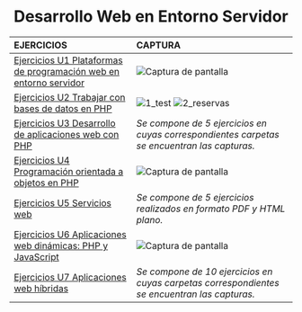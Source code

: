 <h1 align="center">Desarrollo Web en Entorno Servidor</h1>

| EJERCICIOS                                                                                                                                                                                                                                 | CAPTURA                                                                                                                                                                                                                                                                                                                                                                      |
|:--------------------------------------------------------------------------------------------------------------------------------------------------------------------------------------------------------------------------------------|:-----------------------------------------------------------------------------------------------------------------------------------------------------------------------------------------------------------------------------------------------------------------------------------------------------------------------------------------------------------------------------|
| [Ejercicios U1 Plataformas de programación web en entorno servidor](https://github.com/HenestrosaDev/2-daw/tree/main/Desarrollo%20web%20en%20entorno%20servidor/U1%20Plataformas%20de%20programaci%C3%B3n%20web%20en%20entorno%20servidor) | ![Captura de pantalla](https://github.com/HenestrosaDev/2-daw/blob/main/Desarrollo%20web%20en%20entorno%20servidor/U1%20Plataformas%20de%20programaci%C3%B3n%20web%20en%20entorno%20servidor/Ejercicios/docs/screenshot.png)                                                                                                                                                 |
| [Ejercicios U2 Trabajar con bases de datos en PHP](https://github.com/HenestrosaDev/2-daw/tree/main/Desarrollo%20web%20en%20entorno%20servidor/U2%20Trabajar%20con%20BBDD%20en%20PHP)                                                      | ![1_test](https://github.com/HenestrosaDev/2-daw/blob/main/Desarrollo%20web%20en%20entorno%20servidor/U2%20Trabajar%20con%20BBDD%20en%20PHP/Ejercicios/docs/screenshot-test.png) ![2_reservas](https://github.com/HenestrosaDev/2-daw/blob/main/Desarrollo%20web%20en%20entorno%20servidor/U2%20Trabajar%20con%20BBDD%20en%20PHP/Ejercicios/docs/screenshot-car-renting.png) |
| [Ejercicios U3 Desarrollo de aplicaciones web con PHP](https://github.com/HenestrosaDev/2-daw/tree/main/Desarrollo%20web%20en%20entorno%20servidor/U3%20Desarrollo%20de%20aplicaciones%20web%20con%20PHP)                                  | _Se compone de 5 ejercicios en cuyas correspondientes carpetas se encuentran las capturas._                                                                                                                                                                                                                                                                               |
| [Ejercicios U4 Programación orientada a objetos en PHP](https://github.com/HenestrosaDev/2-daw/tree/main/Desarrollo%20web%20en%20entorno%20servidor/U4%20POO%20en%20PHP)                                                                   | ![Captura de pantalla](https://github.com/HenestrosaDev/2-daw/blob/main/Desarrollo%20web%20en%20entorno%20servidor/U4%20POO%20en%20PHP/Ejercicios/ampliacion/docs/index.png)                                                                                                                                                                                                 |
| [Ejercicios U5 Servicios web](https://github.com/HenestrosaDev/2-daw/tree/main/Desarrollo%20web%20en%20entorno%20servidor/U5%20Servicios%20web)                                                                                            | _Se compone de 5 ejercicios realizados en formato PDF y HTML plano._                                                                                                                                                                                                                                                                                                                          |
| [Ejercicios U6 Aplicaciones web dinámicas: PHP y JavaScript](https://github.com/HenestrosaDev/2-daw/tree/main/Desarrollo%20web%20en%20entorno%20servidor/U6%20Aplicaciones%20web%20din%C3%A1micas_%20PHP%20y%20JavaScript)                 | ![Captura de pantalla](https://github.com/HenestrosaDev/2-daw/blob/main/Desarrollo%20web%20en%20entorno%20servidor/U6%20Aplicaciones%20web%20din%C3%A1micas_%20PHP%20y%20JavaScript/Ejercicios/docs/screenshot.png)                                                                                                                                                          |
| [Ejercicios U7 Aplicaciones web híbridas](https://github.com/HenestrosaDev/2-daw/tree/main/Desarrollo%20web%20en%20entorno%20servidor/U7%20Aplicaciones%20web%20h%C3%ADbridas/Ejercicios)                                           | _Se compone de 10 ejercicios en cuyas carpetas correspondientes se encuentran las capturas._                                                                                                                                                                                                                                                                              |
